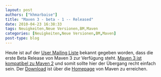 ```yaml
---
layout: post
authors: ["khmarbaise"]
title: "Maven 3 - beta - 1 -- Released"
date: 2010-04-23 16:38:33
tags: Neuigkeiten,Neue Versionen,BM,Maven
categories: [Neuigkeiten,Neue Versionen,BM,Maven]
post-type: blog
---
```

Heute ist auf der <a href="http://old.nabble.com/-ANN--Apache-Maven-3.0-beta-1-Released-ts28341110.html">User Mailing Liste</a> bekannt gegeben worden, dass die erste Beta Release von Maven 3 zur Verfügung steht. <a href="http://cwiki.apache.org/MAVEN/maven-3x-compatibility-notes.html">Maven 3 ist kompatibel zu Maven 2</a> und somit sollte hier der Übergang recht einfach sein. 
Der <a href="http://maven.apache.org/download.html">Download</a> ist über die <a href="http://maven.apache.org">Homepage</a> von Maven zu erreichen.

